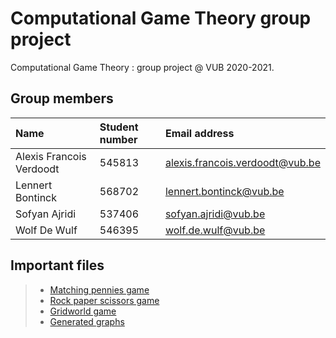 # Computational Game Theory group project
Computational Game Theory : group project @ VUB 2020-2021.

## Group members

| Name     | Student number                        | Email address                               |
| :---     | :---                          | :---                                |
| Alexis Francois Verdoodt | 545813 | [alexis.francois.verdoodt@vub.be](mailto:alexis.francois.verdoodt@vub.be) |
| Lennert Bontinck | 568702 | [lennert.bontinck@vub.be](mailto:lennert.bontinck@vub.be) |
| Sofyan Ajridi | 537406 | [sofyan.ajridi@vub.be](mailto:sofyan.ajridi@vub.be) | |
| Wolf De Wulf | 546395 | [wolf.de.wulf@vub.be](mailto:wolf.de.wulf@vub.be) |

## Important files

> - [Matching pennies game](code/matching_pennies_game.ipynb)
> - [Rock paper scissors game](code/rock_paper_scissors_game.ipynb)
> - [Gridworld game](code/gridworld_game.ipynb)
> - [Generated graphs](code/graphs/)